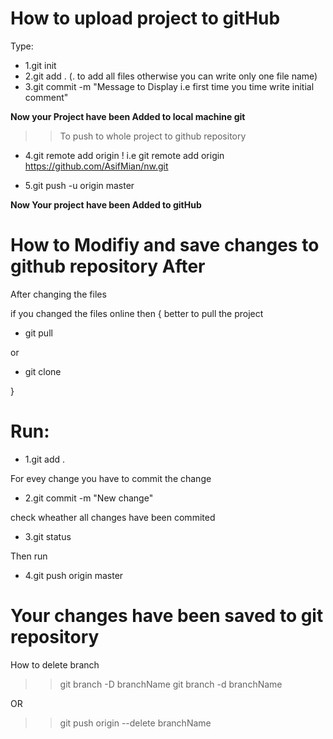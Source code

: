 # How to upload project to gitHub

Type:

- 1.git init
- 2.git add . (. to add all files otherwise you can write only one file name)
- 3.git commit -m "Message to Display i.e first time you time write initial comment"

**Now your Project have been Added to local machine git**

>>To push to whole project to github repository

- 4.git remote add origin <repository Address> !
  i.e git remote add origin https://github.com/AsifMian/nw.git

- 5.git push -u origin master

**Now Your project have been Added to gitHub**



# How to Modifiy and  save changes to github repository After

After changing the files 

if you changed the files online then 
{
  better to pull the project

  - git pull 
 
  or 
 - git clone <repository address>

}

# Run:

- 1.git add .

For evey change you have to commit the change

- 2.git commit -m "New change"

check wheather all changes have been commited

- 3.git status

Then run

- 4.git push origin master

# Your changes have been saved to git repository


How to delete branch 
>> git branch -D branchName
>> git branch -d branchName
   
 OR

>>git push origin --delete branchName


